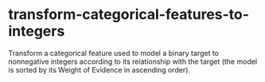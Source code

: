 # transform-categorical-features-to-integers
Transform a categorical feature used to model a binary target to nonnegative integers according to its relationship with the target (the model is sorted by its Weight of Evidence in ascending order).
